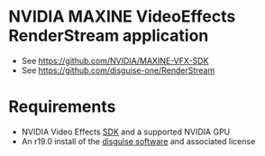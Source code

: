 # NVIDIA MAXINE VideoEffects RenderStream application
* See https://github.com/NVIDIA/MAXINE-VFX-SDK
* See https://github.com/disguise-one/RenderStream

# Requirements
* NVIDIA Video Effects [SDK](https://www.nvidia.com/broadcast-sdk-resources) and a supported NVIDIA GPU
* An r19.0 install of the [disguise software](https://www.disguise.one/) and associated license
